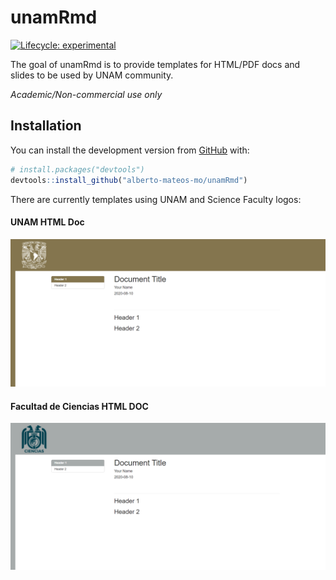 
<!-- README.md is generated from README.Rmd. Please edit that file -->

# unamRmd

<!-- badges: start -->

[![Lifecycle:
experimental](https://img.shields.io/badge/lifecycle-experimental-orange.svg)](https://www.tidyverse.org/lifecycle/#experimental)
<!-- badges: end -->

The goal of unamRmd is to provide templates for HTML/PDF docs and slides
to be used by UNAM community.

*Academic/Non-commercial use only*

## Installation

You can install the development version from
[GitHub](https://github.com/) with:

``` r
# install.packages("devtools")
devtools::install_github("alberto-mateos-mo/unamRmd")
```

There are currently templates using UNAM and Science Faculty logos:

#### UNAM HTML Doc

![](07.png)

#### Facultad de Ciencias HTML DOC

![](06.png)
